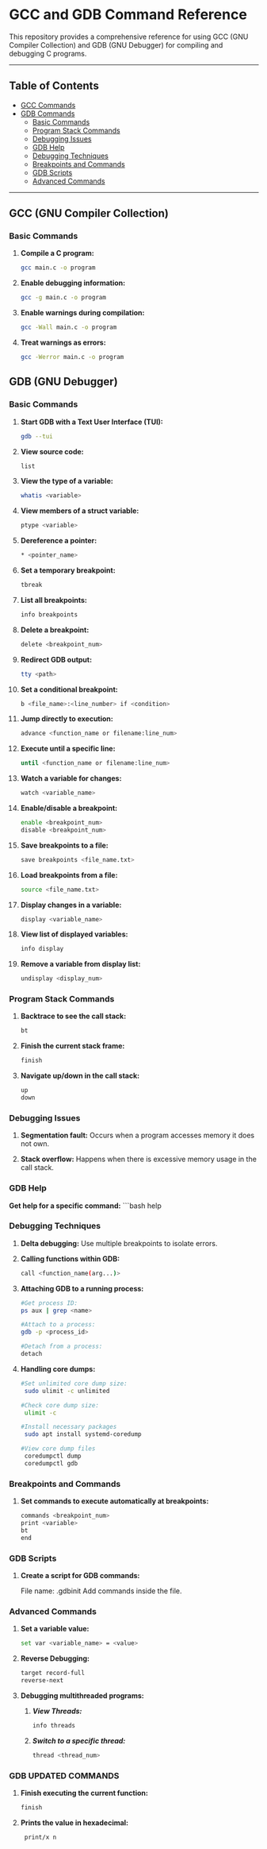 # GCC and GDB Command Reference

This repository provides a comprehensive reference for using GCC (GNU Compiler Collection) and GDB (GNU Debugger) for compiling and debugging C programs.

---

## Table of Contents

- [GCC Commands](#gcc-gnu-compiler-collection)
- [GDB Commands](#gdb-gnu-debugger)
  - [Basic Commands](#basic-commands)
  - [Program Stack Commands](#program-stack-commands)
  - [Debugging Issues](#debugging-issues)
  - [GDB Help](#gdb-help)
  - [Debugging Techniques](#debugging-techniques)
  - [Breakpoints and Commands](#breakpoints-and-commands)
  - [GDB Scripts](#gdb-scripts)
  - [Advanced Commands](#advanced-commands)

---

## GCC (GNU Compiler Collection)

### Basic Commands

1. **Compile a C program:**
   ```bash
   gcc main.c -o program

2. **Enable debugging information:**
   ```bash
   gcc -g main.c -o program
   
3. **Enable warnings during compilation:**
   ```bash
   gcc -Wall main.c -o program
   
4. **Treat warnings as errors:**
   ```bash
   gcc -Werror main.c -o program

## GDB (GNU Debugger)

### Basic Commands

1. **Start GDB with a Text User Interface (TUI):**
   ```bash
   gdb --tui

2. **View source code:**
   ```bash
   list

3. **View the type of a variable:**
   ```bash
   whatis <variable>

4. **View members of a struct variable:**
   ```bash
   ptype <variable>

5. **Dereference a pointer:**
   ```bash
   * <pointer_name>

6. **Set a temporary breakpoint:**
   ```bash
   tbreak

7. **List all breakpoints:**
   ```bash
   info breakpoints

8. **Delete a breakpoint:**
   ```bash
   delete <breakpoint_num>

9. **Redirect GDB output:**
   ```bash
   tty <path>

10. **Set a conditional breakpoint:**
    ```bash
    b <file_name>:<line_number> if <condition>

11. **Jump directly to execution:**
    ```bash
    advance <function_name or filename:line_num>

12. **Execute until a specific line:**
    ```bash
    until <function_name or filename:line_num>

13. **Watch a variable for changes:**
    ```bash
    watch <variable_name>

14. **Enable/disable a breakpoint:**
    ```bash
    enable <breakpoint_num>
    disable <breakpoint_num>

15. **Save breakpoints to a file:**
    ```bash
    save breakpoints <file_name.txt>

16. **Load breakpoints from a file:**
    ```bash
    source <file_name.txt>

17. **Display changes in a variable:**
    ```bash
    display <variable_name>

18. **View list of displayed variables:**
    ```bash
    info display

19. **Remove a variable from display list:**
    ```bash
    undisplay <display_num>

### Program Stack Commands

1. **Backtrace to see the call stack:**
   ```bash
   bt

2. **Finish the current stack frame:**
   ```bash
   finish

3. **Navigate up/down in the call stack:**
   ```bash
   up
   down


### Debugging Issues
1. **Segmentation fault:** Occurs when a program accesses memory it does not own.

2. **Stack overflow:** Happens when there is excessive memory usage in the call stack.

### GDB Help

**Get help for a specific command:**
    ```bash
     help <action>


### Debugging Techniques

1. **Delta debugging:** Use multiple breakpoints to isolate errors.

2. **Calling functions within GDB:**
   ```bash
   call <function_name(arg...)>

3. **Attaching GDB to a running process:**
   ```bash
   #Get process ID:
   ps aux | grep <name>

   #Attach to a process:
   gdb -p <process_id>

   #Detach from a process:
   detach

4. **Handling core dumps:**
   ```bash
   #Set unlimited core dump size:
    sudo ulimit -c unlimited

   #Check core dump size:
    ulimit -c

   #Install necessary packages
    sudo apt install systemd-coredump

   #View core dump files
    coredumpctl dump
    coredumpctl gdb

### Breakpoints and Commands

1. **Set commands to execute automatically at breakpoints:**
   ```bash
   commands <breakpoint_num>
   print <variable>
   bt
   end

### GDB Scripts

1. **Create a script for GDB commands:**
   
   File name: .gdbinit
   Add commands inside the file.

### Advanced Commands

1. **Set a variable value:**
   ```bash
   set var <variable_name> = <value>

2. **Reverse Debugging:**
   ```bash
   target record-full
   reverse-next

3. **Debugging multithreaded programs:**
  
   1. ***View Threads:***
      ```bash
      info threads
   
   2. ***Switch to a specific thread:***
      ```bash
      thread <thread_num>


### GDB UPDATED COMMANDS

1. **Finish executing the current function:**
      ```bash
      finish

2. **Prints the value in hexadecimal:**
      ```bash
       print/x n
